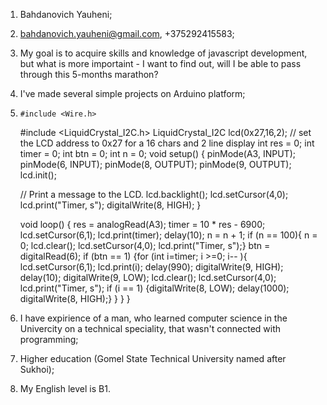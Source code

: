 1. Bahdanovich Yauheni;
2. bahdanovich.yauheni@gmail.com, +375292415583;
3. My goal is to acquire skills and knowledge of javascript development, but what is more importaint - I want to find out, will I be able to pass through this 5-months marathon?
4. I've made several simple projects on Arduino platform;
5.     #include <Wire.h> 
    #include <LiquidCrystal_I2C.h>
    LiquidCrystal_I2C lcd(0x27,16,2);  // set the LCD address to 0x27 for a 16 chars and 2 line display
    int res = 0;
    int timer = 0;
    int btn = 0;
    int n = 0;
    void setup()
    { pinMode(A3, INPUT);
      pinMode(6, INPUT); 
      pinMode(8, OUTPUT);
      pinMode(9, OUTPUT);
      lcd.init();                      
  
      // Print a message to the LCD.
      lcd.backlight();
      lcd.setCursor(4,0);
      lcd.print("Timer, s");
      digitalWrite(8, HIGH);
     }
    
    void loop() {
    res = analogRead(A3);
    timer = 10 * res - 6900;
    lcd.setCursor(6,1);
    lcd.print(timer);
    delay(10);
    n = n + 1;
    if (n == 100){
      n = 0;
      lcd.clear();
      lcd.setCursor(4,0);
      lcd.print("Timer, s");}
    btn = digitalRead(6);
    if (btn == 1)
     {for (int i=timer; i >=0; i-- ){
      lcd.setCursor(6,1);
      lcd.print(i);
      delay(990);
      digitalWrite(9, HIGH);
      delay(10);
      digitalWrite(9, LOW);
    lcd.clear();
      lcd.setCursor(4,0);
      lcd.print("Timer, s");
      if (i == 1)
      {digitalWrite(8, LOW);
      delay(1000);     
      digitalWrite(8, HIGH);}
      }
     }
    }
6. I have expirience of a man, who learned computer science in the Univercity on a technical speciality, that wasn't connected with programming;
7. Higher education (Gomel State Technical University named after Sukhoi);
8. My English level is B1.